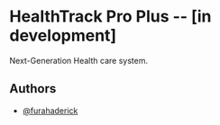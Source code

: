 # HealthTrack Pro Plus -- [in development]

Next-Generation Health care system.

## Authors

-  [@furahaderick](https://www.github.com/furahaderick)